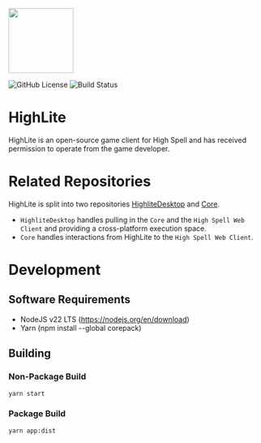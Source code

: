 <p><img src="https://github.com/user-attachments/assets/da5bb809-3949-4854-99e4-1619022444e7" width="128"/></p>
<p>
  <img alt="GitHub License" src="https://img.shields.io/github/license/Highl1te/HighliteDesktop">
  <img alt="Build Status" src="https://img.shields.io/github/actions/workflow/status/Highl1te/HighliteDesktop/main.yml"> 
</p>

# HighLite
HighLite is an open-source game client for High Spell and has received permission to operate from the game developer.

# Related Repositories
HighLite is split into two repositories [HighliteDesktop](https://github.com/Highl1te/HighliteDesktop) and [Core](https://github.com/Highl1te/Core).

 - `HighliteDesktop` handles pulling in the `Core` and the `High Spell Web Client` and providing a cross-platform execution space.
 - `Core` handles interactions from HighLite to the `High Spell Web Client`.

# Development
## Software Requirements
- NodeJS v22 LTS (https://nodejs.org/en/download)
- Yarn (npm install --global corepack)

## Building
### Non-Package Build
`yarn start`
### Package Build
`yarn app:dist`

